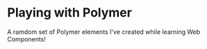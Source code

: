 # Playing with Polymer

A ramdom set of Polymer elements I've created while learning Web Components!
